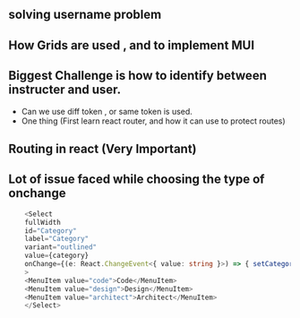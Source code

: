 ## solving username problem

## How Grids are used , and to implement MUI

## Biggest Challenge is how to identify between instructer and user.
- Can we use diff token , or same token is used.
- One thing (First learn react router, and how it can use to protect routes)

## Routing in react (Very Important)
## Lot of issue faced while choosing the type of onchange
```typescript
    <Select
    fullWidth
    id="Category"
    label="Category"
    variant="outlined"
    value={category}
    onChange={(e: React.ChangeEvent<{ value: string }>) => { setCategory(e.target.value) }}
    >
    <MenuItem value="code">Code</MenuItem>
    <MenuItem value="design">Design</MenuItem>
    <MenuItem value="architect">Architect</MenuItem>
    </Select>
```
## 